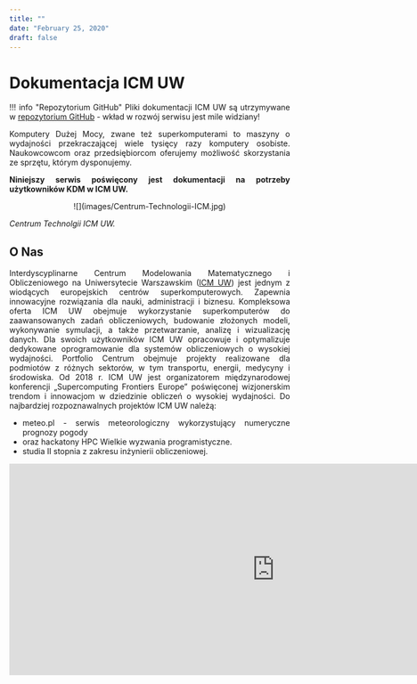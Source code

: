 ```yaml
---
title: ""
date: "February 25, 2020"
draft: false
---
```


<style>
body {text-align: justify}
</style>

# Dokumentacja ICM UW

!!! info "Repozytorium GitHub"
    Pliki dokumentacji ICM UW są utrzymywane w [repozytorium GitHub] - wkład w rozwój serwisu jest mile widziany!

[repozytorium GitHub]: https://github.com/icm-uw/hpc-docs/tree/master

Komputery Dużej Mocy, zwane też superkomputerami to maszyny o wydajności przekraczającej wiele tysięcy razy komputery osobiste.
Naukowcowcom oraz przedsiębiorcom oferujemy możliwość skorzystania ze sprzętu, którym dysponujemy.

**Niniejszy serwis poświęcony jest dokumentacji na potrzeby użytkowników KDM w ICM UW.**

<center> ![](images/Centrum-Technologii-ICM.jpg) </center>

*Centrum Technolgii ICM UW.*

## O Nas

Interdyscyplinarne Centrum Modelowania Matematycznego i Obliczeniowego na Uniwersytecie Warszawskim
([ICM UW](https://icm.edu.pl/)) jest jednym z wiodących europejskich centrów superkomputerowych.
Zapewnia innowacyjne rozwiązania dla nauki, administracji i biznesu.
Kompleksowa oferta ICM UW obejmuje wykorzystanie superkomputerów do zaawansowanych zadań obliczeniowych, budowanie złożonych modeli, wykonywanie symulacji, a także przetwarzanie, analizę i wizualizację danych.
Dla swoich użytkowników ICM UW opracowuje i optymalizuje dedykowane oprogramowanie dla systemów obliczeniowych o wysokiej wydajności. Portfolio Centrum obejmuje projekty realizowane dla podmiotów z różnych sektorów, w tym transportu, energii, medycyny i środowiska.
Od 2018 r. ICM UW jest organizatorem międzynarodowej konferencji „Supercomputing Frontiers Europe” poświęconej wizjonerskim trendom i innowacjom w dziedzinie obliczeń o wysokiej wydajności.
Do najbardziej rozpoznawalnych projektów ICM UW należą:

- meteo.pl - serwis meteorologiczny wykorzystujący numeryczne prognozy pogody 
- oraz hackatony HPC Wielkie wyzwania programistyczne.
- studia II stopnia z zakresu inżynierii obliczeniowej.

<iframe width="952" height="380" src="https://www.youtube.com/embed/S5bn9t2EHV8" frameborder="0" allow="accelerometer; autoplay; encrypted-media; gyroscope; picture-in-picture" allowfullscreen></iframe>
